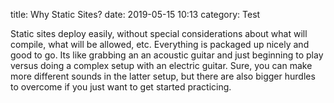 title: Why Static Sites?
date: 2019-05-15 10:13
category: Test

Static sites deploy easily, without special considerations about what
will compile, what will be allowed, etc. Everything is packaged up
nicely and good to go. Its like grabbing an an acoustic guitar and
just beginning to play versus doing a complex setup with an electric
guitar. Sure, you can make more different sounds in the latter setup,
but there are also bigger hurdles to overcome if you just want to get
started practicing.
